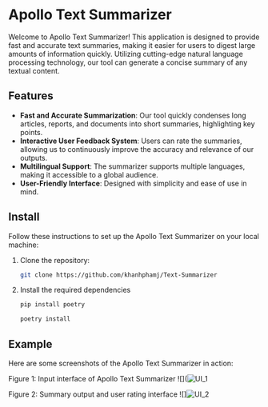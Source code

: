 # Apollo Text Summarizer

Welcome to Apollo Text Summarizer! This application is designed to provide fast and accurate text summaries, making it easier for users to digest large amounts of information quickly. Utilizing cutting-edge natural language processing technology, our tool can generate a concise summary of any textual content.

## Features

- **Fast and Accurate Summarization**: Our tool quickly condenses long articles, reports, and documents into short summaries, highlighting key points.
- **Interactive User Feedback System**: Users can rate the summaries, allowing us to continuously improve the accuracy and relevance of our outputs.
- **Multilingual Support**: The summarizer supports multiple languages, making it accessible to a global audience.
- **User-Friendly Interface**: Designed with simplicity and ease of use in mind.

## Install

Follow these instructions to set up the Apollo Text Summarizer on your local machine:

1. Clone the repository:
   ```bash
   git clone https://github.com/khanhphamj/Text-Summarizer

2. Install the required dependencies
   ```bash
   pip install poetry
   ```
   ```bash
   poetry install
   ```
## Example
Here are some screenshots of the Apollo Text Summarizer in action:

Figure 1: Input interface of Apollo Text Summarizer
![](![UI_1](https://github.com/khanhphamj/Text-Summarizer/assets/120659979/1bb7cded-b578-4958-bdcb-a64ffcae8a14)


Figure 2: Summary output and user rating interface
![]![UI_2](https://github.com/khanhphamj/Text-Summarizer/assets/120659979/8aef9750-47fb-4932-b038-2903c6560540)

